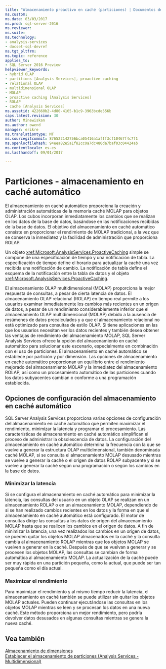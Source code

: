 ```yaml
---
title: "Almacenamiento proactivo en caché (particiones) | Documentos de Microsoft"
ms.custom: 
ms.date: 03/03/2017
ms.prod: sql-server-2016
ms.reviewer: 
ms.suite: 
ms.technology:
- analysis-services
- docset-sql-devref
ms.tgt_pltfrm: 
ms.topic: reference
applies_to:
- SQL Server 2016 Preview
helpviewer_keywords:
- hybrid OLAP
- partitions [Analysis Services], proactive caching
- relational OLAP
- multidimensional OLAP
- MOLAP
- proactive caching [Analysis Services]
- ROLAP
- cache [Analysis Services]
ms.assetid: 422660b2-4d80-4165-b1c9-3963bcde556b
caps.latest.revision: 30
author: Minewiskan
ms.author: owend
manager: erikre
ms.translationtype: MT
ms.sourcegitcommit: 876522142756bca05416a1afff3cf10467f4c7f1
ms.openlocfilehash: 94eea82e5a1f82cc0a7dc480da7baf03c04424ab
ms.contentlocale: es-es
ms.lasthandoff: 09/01/2017

---
```

# <a name="partitions---proactive-caching"></a>Particiones - almacenamiento en caché automático
  El almacenamiento en caché automático proporciona la creación y administración automáticas de la memoria caché MOLAP para objetos OLAP. Los cubos incorporan inmediatamente los cambios que se realizan en los datos de la base de datos, basándose en las notificaciones recibidas de la base de datos. El objetivo del almacenamiento en caché automático consiste en proporcionar el rendimiento de MOLAP tradicional, a la vez que se conserva la inmediatez y la facilidad de administración que proporciona ROLAP.  
  
 Un objeto <xref:Microsoft.AnalysisServices.ProactiveCaching> simple se compone de una especificación de tiempo y una notificación de tabla. La especificación de tiempo define el horario para actualizar la caché una vez recibida una notificación de cambio. La notificación de tabla define el esquema de la notificación entre la tabla de datos y el objeto <xref:Microsoft.AnalysisServices.ProactiveCaching>.  
  
 El almacenamiento OLAP multidimensional (MOLAP) proporciona la mejor respuesta de consultas, a pesar de cierta latencia de datos. El almacenamiento OLAP relacional (ROLAP) en tiempo real permite a los usuarios examinar inmediatamente los cambios más recientes en un origen de datos, a pesar de un rendimiento considerablemente inferior que el almacenamiento OLAP multidimensional (MOLAP) debido a la ausencia de resúmenes de datos precalculados y a que el almacenamiento relacional no está optimizado para consultas de estilo OLAP. Si tiene aplicaciones en las que los usuarios necesitan ver los datos recientes y también desea obtener las ventajas de rendimiento del almacenamiento MOLAP, SQL Server Analysis Services ofrece la opción del almacenamiento en caché automático para solucionar este escenario, especialmente en combinación con el uso de particiones. El almacenamiento en caché automático se establece por partición y por dimensión. Las opciones de almacenamiento en caché automático proporcionan un equilibrio entre el rendimiento mejorado del almacenamiento MOLAP y la inmediatez del almacenamiento ROLAP, así como un procesamiento automático de las particiones cuando los datos subyacentes cambian o conforme a una programación establecida.  
  
## <a name="proactive-caching-configuration-options"></a>Opciones de configuración del almacenamiento en caché automático  
 SQL Server Analysis Services proporciona varias opciones de configuración del almacenamiento en caché automático que permiten maximizar el rendimiento, minimizar la latencia y programar el procesamiento. Las características de almacenamiento en caché automático simplifican el proceso de administrar la obsolescencia de datos. La configuración del almacenamiento en caché automático determina la frecuencia con la que se vuelve a generar la estructura OLAP multidimensional, también denominada caché MOLAP, si se consulta el almacenamiento MOLAP desusado mientras se vuelve a generar la caché o el origen de datos ROLAP subyacente y si se vuelve a generar la caché según una programación o según los cambios en la base de datos.  
  
### <a name="minimizing-latency"></a>Minimizar la latencia  
 Si se configura el almacenamiento en caché automático para minimizar la latencia, las consultas del usuario en un objeto OLAP se realizan en un almacenamiento ROLAP o en un almacenamiento MOLAP, dependiendo de si se han realizado cambios recientes en los datos y la forma en que el almacenamiento en caché automático está configurado. El motor de consultas dirige las consultas a los datos de origen del almacenamiento MOLAP hasta que se realicen los cambios en el origen de datos. A fin de minimizar la latencia, una vez realizados los cambios en un origen de datos, se pueden quitar los objetos MOLAP almacenados en la caché y la consulta cambia al almacenamiento ROLAP mientras que los objetos MOLAP se vuelven a generar en la caché. Después de que se vuelvan a generar y se procesen los objetos MOLAP, las consultas se cambian de forma automática al almacenamiento MOLAP. La actualización de la caché puede ser muy rápida en una partición pequeña, como la actual, que puede ser tan pequeña como el día actual.  
  
### <a name="maximizing-performance"></a>Maximizar el rendimiento  
 Para maximizar el rendimiento y al mismo tiempo reducir la latencia, el almacenamiento en caché también se puede utilizar sin quitar los objetos MOLAP actuales. Pueden continuar ejecutándose las consultas en los objetos MOLAP mientras se leen y se procesan los datos en una nueva caché. Este método proporciona un mejor rendimiento, pero podría devolver datos desusados en algunas consultas mientras se genera la nueva caché.  
  
## <a name="see-also"></a>Vea también  
 [Almacenamiento de dimensiones](../../analysis-services/multidimensional-models-olap-logical-dimension-objects/dimensions-storage.md)   
 [Establecer el almacenamiento de particiones &#40;Analysis Services - Multidimensional&#41;](../../analysis-services/multidimensional-models/set-partition-storage-analysis-services-multidimensional.md)  
  
  

